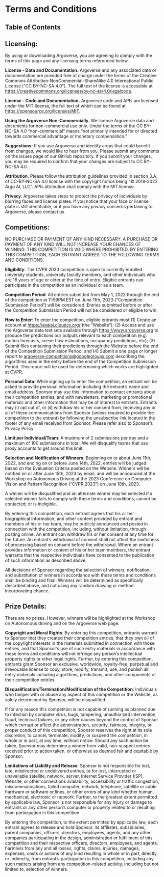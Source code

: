 # Terms and Conditions

## Table of Contents

<!-- toc -->

## Licensing:

By using or downloading Argoverse, you are agreeing to comply with the terms of this page and any licensing terms referenced below.

**License - Data and Documentation.** Argoverse and any associated data or documentation are provided free of charge under the terms of the Creative Commons Attribution-NonCommercial-ShareAlike 4.0 International Public License (“CC BY-NC-SA 4.0”). The full text of the license is accessible at https://creativecommons.org/licenses/by-nc-sa/4.0/legalcode.

**License - Code and Documentation.** Argoverse code and APIs are licensed under the MIT license, the full text of which can be found at https://opensource.org/licenses/MIT.

**Using the Argoverse Non-Commercially.** We license Argoverse data and documents for non-commercial use only. Under the terms of the CC BY-NC-SA 4.0 “non-commercial” means “not primarily intended for or directed towards commercial advantage or monetary compensation.” 

**Suggestions:** If you use Argoverse and identify areas that could benefit from changes, we would like to hear from you. Please submit any comments on the issues page of our GitHub repository. If you submit your changes, you may be required to confirm that your changes are subject to CC BY-NC-SA 4.0.

**Attribution.** Please follow the attribution guidelines provided in section 3.A. of CC-BY-NC-SA 4.0 license with the copyright notice being “© 2018-2022 Argo AI, LLC”. APIs attribution shall comply with the MIT license.

**Privacy.** Argoverse takes steps to protect the privacy of individuals by blurring faces and license plates. If you notice that your face or license plate is still identifiable, or if you have any privacy concerns pertaining to Argoverse, please contact us.

## Competitions:

NO PURCHASE OR PAYMENT OF ANY KIND NECESSARY. A PURCHASE OR PAYMENT OF ANY KIND WILL NOT INCREASE YOUR CHANCES OF WINNING. THIS COMPETITION IS VOID WHERE PROHIBITED. BY ENTERING THIS COMPETITION, EACH ENTRANT AGREES TO THE FOLLOWING TERMS AND CONDITIONS. 

**Eligibility**: The CVPR 2023 competition is open to currently enrolled university students, university faculty members, and other individuals who are 18 years of age or older at the time of entry. Eligible entrants can participate in the competition as an individual or as a team. 

**Competition Period**: All entries submitted from May 1, 2022 through the end of the competition at 11:59PM EST on June 11th, 2023 (“Competition Submission Period”) will be considered. Entries submitted before or after the Competition Submission Period will not be considered or eligible to win.

**How to Enter**: To enter the competition, eligible entrants must (1) Create an account at https://evalai.cloudcv.org/ (the “Website”); (2) Access and use the Argoverse data test sets available through https://www.argoverse.org to produce the predictions our outputs relevant to each competition (e.g. motion forecasts, scene flow estimations, occupancy predictions, etc); (3) Submit files containing their predictions through the Website before the end of the Competition Submission Period; and (4) Submit a one page or longer report to argoverse-competitions@googlegroups.com describing the algorithms used in the entry before the end of the Competition Submission Period. This report will be used for determining which works are highlighted at CVPR. 

**Personal Data**: While signing up to enter the competition, an entrant will be asked to provide personal information including the entrant’s name and email address. Sponsor may use this information to contact entrants about their competition entries, and with newsletters, marketing or promotional materials and other information that may be of interest to entrants. Entrants may (i) opt out of, or (ii) withdraw his or her consent from, receiving any or all of these communications from Sponsor (unless required to provide the competition to the entrant) by following the unsubscribe link located in the footer of any email received from Sponsor. Please refer also to Sponsor’s Privacy Policy. 

**Limit per Individual/Team**: A maximum of 2 submissions per day and a maximum of 100 submissions in total. We will disqualify teams that use proxy accounts to get around this limit.

**Selection and Notification of Winners**: Beginning on or about June 11th, 2022, and ending on or before June 14th, 2022, entries will be judged based on the Evaluation Criteria posted on the Website. Winners will be notified on or after June 15th, 2023 by email, and will be announced at the Workshop on Autonomous Driving at the 2023 Conference on Computer Vision and Pattern Recognition (“CVPR 2023”) on June 18th, 2023. 

A winner will be disqualified and an alternate winner may be selected if a selected winner fails to comply with these terms and conditions; cannot be contacted; or is ineligible. 

By entering this competition, each entrant agrees that his or her biographical information, and other content provided by entrant and members of his or her team, may be publicly announced and posted in connection with the competition, including, without limitation, through posting online. An entrant can withdraw his or her consent at any time for the future. An entrant’s withdrawal of consent shall not affect the lawfulness of processing based on consent before the withdrawal. Where an entrant provides information or content of his or her team members, the entrant warrants that the respective individuals have consented to the publication of such information as described above. 

All decisions of Sponsor regarding the selection of winners, notification, and substitution of winners in accordance with these terms and conditions shall be binding and final. Winners will be determined as specifically described above, and not using any random drawing or method incorporating chance. 

## Prize Details: 

There are no prizes. However, winners will be highlighted at the Workshop on Autonomous driving and on the Argoverse web page.

**Copyright and Moral Rights**: By entering this competition, entrants warrant to Sponsor that they created their competition entries, that they own all of the copyright interests in the materials submitted in connection with those entries, and that Sponsor’s use of such entry materials in accordance with these terms and conditions will not infringe any person’s intellectual property rights or other legal rights. Further, by entering this competition, entrants grant Sponsor an exclusive, worldwide, royalty-free, perpetual and irrevocable license to copy, store, modify, transmit, use, and publish all entry materials including algorithms, predictions, and other components of their competition entries. 

**Disqualification/Termination/Modification of the Competition**: Individuals who tamper with or abuse any aspect of this competition or the Website, as solely determined by Sponsor, will be disqualified. 

If for any reason this competition is not capable of running as planned due to infection by computer virus, bugs, tampering, unauthorized intervention, fraud, technical failures, or any other causes beyond the control of Sponsor which corrupt or affect the administration, security, fairness, integrity, or proper conduct of this competition, Sponsor reserves the right at its sole discretion, to cancel, terminate, modify, or suspend the competition, in whole or in part, at any time, without notice. Should any such action be taken, Sponsor may determine a winner from valid, non-suspect entries received prior to action taken, or otherwise as deemed fair and equitable by Sponsor. 

**Limitations of Liability and Release**: Sponsor is not responsible for lost, late, misdirected or undelivered entries, or for lost, interrupted or unavailable satellite, network, server, Internet Service Provider (ISP), Website, or other connections availability, accessibility or traffic congestion, miscommunications, failed computer, network, telephone, satellite or cable hardware or software or lines, or other errors of any kind whether human, mechanical, electronic or network. Further, to the greatest extent permitted by applicable law, Sponsor is not responsible for any injury or damage to entrants or any other person’s computer or property related to or resulting from participation in this competition. 

By entering the competition, to the extent permitted by applicable law, each entrant agrees to release and hold Sponsor, its affiliates, subsidiaries, parent companies, officers, directors, employees, agents, and any other companies participating in the design, administration or fulfillment of this competition and their respective officers, directors, employees, and agents, harmless from any and all losses, rights, claims, injuries, damages, expenses, costs or actions of any kind resulting in whole or in part, directly or indirectly, from entrant’s participation in this competition, including any such matters arising from any competition-related activity, including but not limited to, selection of winners.

